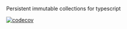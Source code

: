 Persistent immutable collections for typescript

[![codecov](https://codecov.io/gh/SeedTactics/immutable-collections/branch/main/graph/badge.svg?token=GOYMOGYAOE)](https://codecov.io/gh/SeedTactics/immutable-collections)
